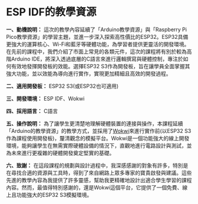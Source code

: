 # ESP IDF的教學資源

**一、動機說明：** 這次的教學內容延續了「Arduino教學資源」與「Raspberry Pi Pico教學資源」的學習主題，並進一步深入探索高性價比的ESP32。ESP32具備更強大的運算核心、Wi-Fi和藍牙等硬體功能，為學習者提供更靈活的開發環境。在先前的課程中，我們介紹了市面上常見的各類元件，這次的課程將有別於較為高階Arduino IDE，將深入透過底層的C語言來進行邏輯撰寫與硬體控制，專注於如何有效地發揮開發板的效能。選擇ESP32 S3作為開發板，旨在讓學員全面掌握其強大功能，並以效能為導向進行實作，實現更加精細且高效的開發過程。

**二、適用開發板：** ESP32 S3(或ESP32也可適用)

**三、開發環境：** ESP IDF、Wokwi

**四、採用語言：** C語言

**五、操作說明：** 為了讓學生更清楚地理解硬體裝置的連接與操作，本課程延續「Arduino的教學資源」的教學方式，並採用了[Wokwi](https://wokwi.com/projects/new/esp-idf-esp32-s3)來進行實作前(以ESP32 S3作為課程使用開發板)，釐清觀念的模擬平台。Wokwi是一個功能強大的線上開發環境，能夠讓學生在無需實際硬體設備的情況下，直觀地進行電路設計與測試，並為未來進行更複雜的硬體開發奠定堅實的基礎。

**六、致謝：** 在這段課程的規劃與設計過程中，我深感感謝的對象有許多，特別是在尋找合適的資源與工具時，得到了來自網路上眾多專家的寶貴啟發與建議。這些先進的教學內容為我提供了許多靈感，幫助我更精確地設計出適合學生學習的課程內容。然而，最值得特別感謝的，還是Wokwi這個平台，它提供了一個免費、線上且功能強大的ESP32 S3模擬環境。
